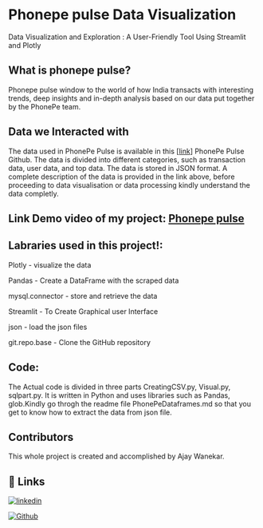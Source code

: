
# Phonepe pulse Data Visualization

Data Visualization and Exploration : A User-Friendly Tool Using Streamlit and Plotly

## What is phonepe pulse?
   Phonepe pulse window to the world of how India transacts with interesting trends, deep insights and in-depth analysis based on our data put together by the PhonePe team.

## Data we Interacted with
The data used in PhonePe Pulse is available in this [[link](https://github.com/PhonePe/pulse)] PhonePe Pulse Github. The data is divided into different categories, such as transaction data, user data, and top data. The data is stored in JSON format. A complete description of the data is provided in the link above, before proceeding to data visualisation or data processing kindly understand the data completly.

## Link Demo video of my project: [Phonepe pulse](https://www.linkedin.com/feed/update/urn:li:activity:7058306010184097792/)

## Labraries used in this project!:
Plotly - visualize the data

Pandas - Create a DataFrame with the scraped data

mysql.connector - store and retrieve the data

Streamlit - To Create Graphical user Interface

json - load the json files

git.repo.base - Clone the GitHub repository

## Code:
The Actual code is divided in three parts
CreatingCSV.py,
Visual.py,
sqlpart.py.
It is written in Python and uses libraries such as Pandas, glob.Kindly go throgh the readme file PhonePeDataframes.md so that you get to know how to extract the data from json file.

## Contributors
This whole project is created and accomplished by Ajay Wanekar. 
## 🔗 Links
[![linkedin](https://img.shields.io/badge/linkedin-0A66C2?style=for-the-badge&logo=linkedin&logoColor=white)](https://www.linkedin.com/in/ajay-wanekar-245a50230/)


[![Github](https://img.shields.io/badge/GitHub-100000?style=for-the-badge&logo=github&logoColor=white
)](https://github.com/ajaywanekar)


